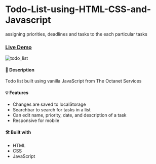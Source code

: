 # Todo-List-using-HTML-CSS-and-Javascript
  assigning priorities, deadlines and tasks to the each particular tasks
### [Live Demo]()

![todo_list]()

#### 📝 Description
Todo list built using vanilla JavaScript from The Octanet Services

#### 💡 Features
* Changes are saved to localStorage
* Searchbar to search for tasks in a list
* Can edit name, priority, date, and description of a task
* Responsive for mobile

#### 🛠️ Built with 
 * HTML
 * CSS
 * JavaScript

 

